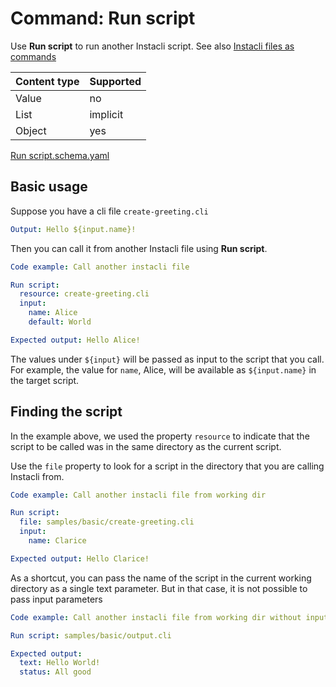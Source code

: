 # Command: Run script

Use **Run script** to run another Instacli script. See
also [Instacli files as commands](Instacli%20files%20as%20commands.spec.md)

| Content type | Supported |
|--------------|-----------|
| Value        | no        |
| List         | implicit  |
| Object       | yes       |

[Run script.schema.yaml](schema/Run%20script.schema.yaml)

## Basic usage

Suppose you have a cli file `create-greeting.cli`

```yaml file:create-greeting.cli
Output: Hello ${input.name}!
```

Then you can call it from another Instacli file using **Run script**.

```yaml instacli
Code example: Call another instacli file

Run script:
  resource: create-greeting.cli
  input:
    name: Alice
    default: World

Expected output: Hello Alice!
```

The values under  `${input}` will be passed as input to the script that you call. For example, the value for `name`,
Alice, will be available as `${input.name}` in the target script.

## Finding the script

In the example above, we used the property `resource` to indicate that the script to be called was in the same directory
as the current script.

Use the `file` property to look for a script in the directory that you are calling Instacli from.

```yaml instacli
Code example: Call another instacli file from working dir

Run script:
  file: samples/basic/create-greeting.cli
  input:
    name: Clarice

Expected output: Hello Clarice!
```

As a shortcut, you can pass the name of the script in the current working directory as a single text parameter. But in
that case, it is not possible to pass input parameters

```yaml instacli
Code example: Call another instacli file from working dir without input

Run script: samples/basic/output.cli

Expected output:
  text: Hello World!
  status: All good
```

